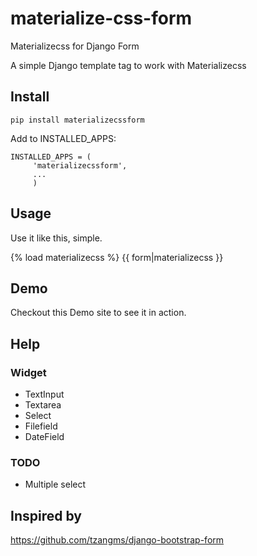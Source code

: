 # materialize-css-form
Materializecss for Django Form

A simple Django template tag to work with Materializecss



## Install

```
pip install materializecssform
```

Add to INSTALLED_APPS:

```    
INSTALLED_APPS = (
     'materializecssform',
     ...
     )
```

## Usage

Use it like this, simple.

{% load materializecss %}
{{ form|materializecss }}


## Demo

Checkout this Demo site to see it in action.


## Help

### Widget

- TextInput
- Textarea
- Select 
- Filefield
- DateField

### TODO
- Multiple select


## Inspired by

https://github.com/tzangms/django-bootstrap-form
